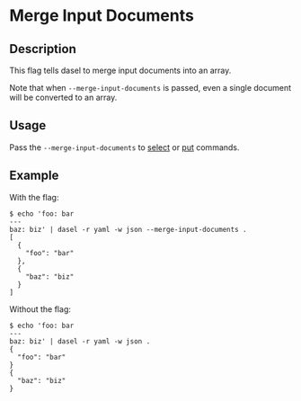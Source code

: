 # Merge Input Documents

## Description

This flag tells dasel to merge input documents into an array.

Note that when `--merge-input-documents` is passed, even a single document will be converted to an array.

## Usage

Pass the `--merge-input-documents` to [select](../select.md) or [put](../put.md) commands.

## Example

With the flag:

```text
$ echo 'foo: bar
---
baz: biz' | dasel -r yaml -w json --merge-input-documents .
[
  {
    "foo": "bar"
  },
  {
    "baz": "biz"
  }
]

```

Without the flag:

```text
$ echo 'foo: bar
---
baz: biz' | dasel -r yaml -w json .
{
  "foo": "bar"
}
{
  "baz": "biz"
}
```

